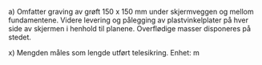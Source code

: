 a) Omfatter graving av grøft 150 x 150 mm under skjermveggen og mellom fundamentene.  Videre levering og pålegging av plastvinkelplater på hver side av skjermen i henhold til planene. Overflødige masser disponeres på stedet.

x) Mengden måles som lengde utført telesikring. Enhet: m

